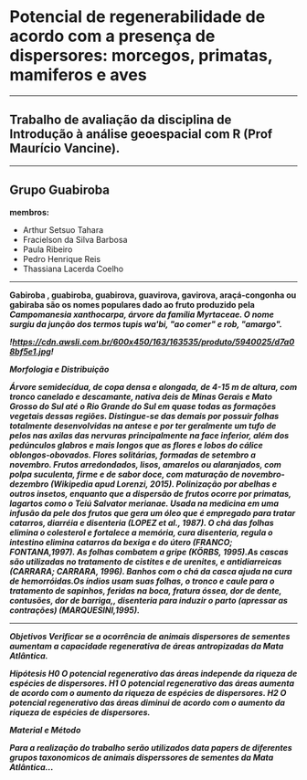 # Potencial de regenerabilidade de acordo com a presença de dispersores: morcegos, primatas, mamiferos e aves
---
## Trabalho de avaliação da disciplina de Introdução à análise geoespacial com R (Prof Maurício Vancine). 
---

## Grupo Guabiroba

**membros:**
- Arthur Setsuo Tahara
- Fracielson da Silva Barbosa
- Paula Ribeiro
- Pedro Henrique Reis
- Thassiana Lacerda Coelho

---

<b>Gabiroba<b> , guabiroba, guabirova, guavirova, gavirova, araçá-congonha ou gabiraba são os nomes populares dado ao fruto produzido pela <i>Campomanesia xanthocarpa<i>, árvore da família <i>Myrtaceae<i>. O nome surgiu da junção dos termos tupis wa'bi, "ao comer" e rob, "amargo".

!https://cdn.awsli.com.br/600x450/163/163535/produto/5940025/d7a08bf5e1.jpg!  
  
**Morfologia e Distribuição**
  
Árvore semidecídua, de copa densa e alongada, de 4-15 m de altura, com tronco canelado e descamante, nativa deis de Minas Gerais e Mato Grosso do Sul até o Rio Grande do Sul em quase todas as formações vegetais dessas regiões. Distingue-se das demais por possuir folhas totalmente desenvolvidas na antese e por ter geralmente um tufo de pelos nas axilas das nervuras principalmente na face inferior, além dos pedúnculos glabros e mais longos que as flores e lobos do cálice oblongos-obovados. Flores solitárias, formadas de setembro a novembro. Frutos arredondados, lisos, amarelos ou alaranjados, com polpa suculenta, firme e de sabor doce, com maturação de novembro-dezembro (Wikipedia apud Lorenzi, 2015).
Polinização por abelhas e outros insetos, enquanto que a dispersão de frutos ocorre por primatas, lagartos como o Teiú <i> Salvator merianae<i>.
Usada na medicina em uma infusão da pele dos frutos que gera um óleo que é empregado para tratar catarros, diarréia e disenteria (LOPEZ et al., 1987). O chá das folhas elimina o colesterol e fortalece a memória, cura disenteria, regula o intestino elimina catarros da bexiga e do útero (FRANCO; FONTANA,1997). As folhas combatem a gripe (KÖRBS, 1995).As cascas são utilizadas no tratamento de cistites e de urenites, e antidiarreicas (CARRARA; CARRARA, 1996). Banhos com o chá da casca ajuda na cura de hemorróidas.Os índios usam suas folhas, o tronco e caule para o tratamento de sapinhos, feridas na boca, fratura óssea, dor de dente, contusões, dor de barriga,, disenteria para induzir o parto (apressar as contrações) (MARQUESINI,1995).

---
  
**Objetivos**
Verificar se a ocorrência de animais dispersores de sementes aumentam a capacidade regenerativa de áreas antropizadas da Mata Atlântica.
  
**Hipótesis**
H0 O potencial regenerativo das áreas independe da riqueza de espécies de dispersores.
H1 O potencial regenerativo das áreas aumenta de acordo com o aumento da riqueza de espécies de dispersores.
H2 O potencial regenerativo das áreas diminui de acordo com o aumento da riqueza de espécies de dispersores.
  
**Material e Método**
  
Para a realização do trabalho serão utilizados data papers de diferentes grupos taxonomicos de animais disperssores de sementes da Mata Atlântica...
  
